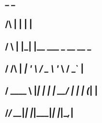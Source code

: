 #          _   _                      
#     /\  | | | |                     
#    /  \ | |_| |__   ___ _ __   __ _ 
#   / /\ \| __| '_ \ / _ \ '_ \ / _` |
#  / ____ \ |_| | | |  __/ | | | (_| |
#  /_/    \_\__|_| |_|\___|_| |_|\__,_|

